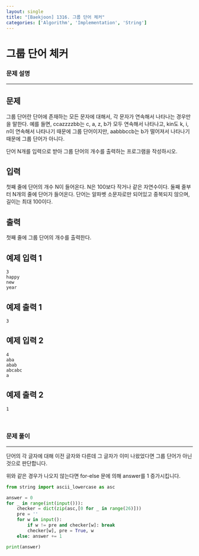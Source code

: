 ```yaml
---
layout: single
title: "[Baekjoon] 1316. 그룹 단어 체커"
categories: ['Algorithm', 'Implementation', 'String']
---
```




# 그룹 단어 체커

### 문제 설명

---

## 문제

그룹 단어란 단어에 존재하는 모든 문자에 대해서, 각 문자가 연속해서 나타나는 경우만을 말한다. 예를 들면, ccazzzzbb는 c, a, z, b가 모두 연속해서 나타나고, kin도 k, i, n이 연속해서 나타나기 때문에 그룹 단어이지만, aabbbccb는 b가 떨어져서 나타나기 때문에 그룹 단어가 아니다.

단어 N개를 입력으로 받아 그룹 단어의 개수를 출력하는 프로그램을 작성하시오.

## 입력

첫째 줄에 단어의 개수 N이 들어온다. N은 100보다 작거나 같은 자연수이다. 둘째 줄부터 N개의 줄에 단어가 들어온다. 단어는 알파벳 소문자로만 되어있고 중복되지 않으며, 길이는 최대 100이다.

## 출력

첫째 줄에 그룹 단어의 개수를 출력한다.

## 예제 입력 1 

```
3
happy
new
year
```

## 예제 출력 1 

```
3
```

## 예제 입력 2 

```
4
aba
abab
abcabc
a
```

## 예제 출력 2 

```
1
```

<br>

### 문제 풀이

---

단어의 각 글자에 대해 이전 글자와 다른데 그 글자가 이미 나왔었다면 그룹 단어가 아닌 것으로 판단합니다. 

위와 같은 경우가 나오지 않는다면 for-else 문에 의해 answer를 1 증가시킵니다. 

```python
from string import ascii_lowercase as asc

answer = 0
for _ in range(int(input())):
    checker = dict(zip(asc,[0 for _ in range(26)]))
    pre = ''
    for w in input():
        if w != pre and checker[w]: break
        checker[w], pre = True, w
    else: answer += 1

print(answer)
```

<br>

